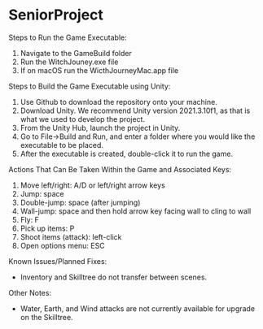 # SeniorProject

Steps to Run the Game Executable:
1. Navigate to the GameBuild folder
2. Run the WitchJouney.exe file
3. If on macOS run the WicthJourneyMac.app file

Steps to Build the Game Executable using Unity:

1. Use Github to download the repository onto your machine.
2. Download Unity. We recommend Unity version 2021.3.10f1, as that is what we used to develop the project.
3. From the Unity Hub, launch the project in Unity.
4. Go to File->Build and Run, and enter a folder where you would like the executable to be placed.
5. After the executable is created, double-click it to run the game.


Actions That Can Be Taken Within the Game and Associated Keys:

1. Move left/right: A/D or left/right arrow keys
2. Jump: space
3. Double-jump: space (after jumping)
4. Wall-jump: space and then hold arrow key facing wall to cling to wall
5. Fly: F
6. Pick up items: P
7. Shoot items (attack): left-click
8. Open options menu: ESC

Known Issues/Planned Fixes:
- Inventory and Skilltree do not transfer between scenes. 

Other Notes:
- Water, Earth, and Wind attacks are not currently available for upgrade on the Skilltree.

